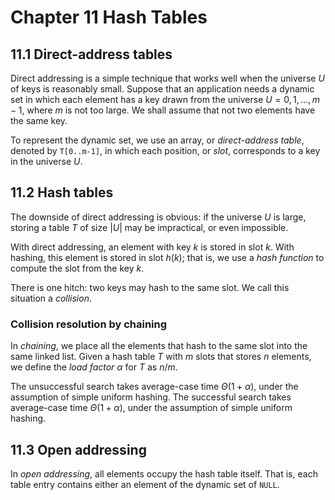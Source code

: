 # Chapter 11 Hash Tables

## 11.1 Direct-address tables

Direct addressing is a simple technique that works well when the universe $U$
of keys is reasonably small. Suppose that an application needs a dynamic set
in which each element has a key drawn from the universe $U = {0,1,\dots, m -1}$,
where $m$ is not too large. We shall assume that not two elements have the
same key.

To represent the dynamic set, we use an array, or *direct-address table*, denoted
by `T[0..m-1]`, in which each position, or *slot*, corresponds to a key in the
universe $U$.

## 11.2 Hash tables

The downside of direct addressing is obvious: if the universe $U$ is large, storing
a table $T$ of size $|U|$ may be impractical, or even impossible.

With direct addressing, an element with key $k$ is stored in slot $k$. With hashing,
this element is stored in slot $h(k)$; that is, we use a *hash function* to compute
the slot from the key $k$.

There is one hitch: two keys may hash to the same slot. We call this situation a *collision*.

### Collision resolution by chaining

In *chaining*, we place all the elements that hash to the same slot into the same linked list.
Given a hash table $T$ with $m$ slots that stores $n$ elements, we define the *load factor*
$\alpha$ for $T$ as $n / m$.

The unsuccessful search takes average-case time $\Theta(1 + \alpha)$, under the assumption
of simple uniform hashing. The successful search takes average-case time $\Theta(1 + \alpha)$, under the assumption of simple uniform hashing.

## 11.3 Open addressing

In *open addressing*, all elements occupy the hash table itself. That is, each table entry
contains either an element of the dynamic set of `NULL`.
